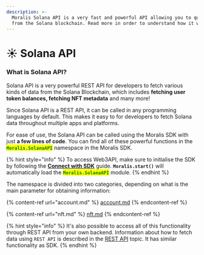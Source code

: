 ```yaml
---
description: >-
  Moralis Solana API is a very fast and powerful API allowing you to query data
  from the Solana blockchain. Read more in order to understand how it works.
---
```


# ☀ Solana API

### What is Solana API?

Solana API is a very powerful REST API for developers to fetch various kinds of data from the Solana Blockchain, which includes **fetching user token balances, fetching NFT metadata** and many more!

Since Solana API is a REST API, it can be called in any programming languages by default. This makes it easy to for developers to fetch Solana data throughout multiple apps and platforms.

For ease of use, the Solana API can be called using the Moralis SDK with just **a few lines of code**. You can find all of these powerful functions in the <mark style="color:green;">**`Moralis.SolanaAPI`**</mark> namespace in the Moralis SDK.

{% hint style="info" %}
To access Web3API, make sure to initialise the SDK by following the [**Connect with SDK**](../connect-the-sdk/) guide. **`Moralis.start()`** will automatically load the <mark style="color:green;">**`Moralis.SolanaAPI`**</mark> module.
{% endhint %}

The namespace is divided into two categories, depending on what is the main parameter for obtaining information:

{% content-ref url="account.md" %}
[account.md](account.md)
{% endcontent-ref %}

{% content-ref url="nft.md" %}
[nft.md](nft.md)
{% endcontent-ref %}

{% hint style="info" %}
It's also possible to access all of this functionality through REST API from your own backend. Information about how to fetch data using `REST API` is described in the [REST API](../web3-sdk/moralis-web3-api-rest.md) topic. It has similar functionality as SDK.
{% endhint %}
